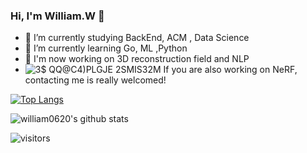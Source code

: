 ### Hi, I'm William.W 👋

- 🔭 I’m currently studying BackEnd, ACM , Data Science
- 🌱 I’m currently learning Go, ML ,Python
- 🐧 I'm now working on 3D reconstruction field and NLP
- ![3$ QQ@C4)PLGJE 2SMIS32M](https://user-images.githubusercontent.com/68418870/158643555-7aeed29d-abf8-4254-ba61-af22608210a5.png) If you are also working on NeRF, contacting me is really welcomed!

[![Top Langs](https://github-readme-stats.vercel.app/api/top-langs/?username=william0620&hide=javascript,html,css)](https://github.com/anuraghazra/github-readme-stats)

![william0620's github stats](https://github-readme-stats.vercel.app/api?username=william0620&show_icons=true&theme=tokyonight&count_private=true)
<!-- ![Top Langs](https://github-readme-stats.vercel.app/api/top-langs/?username=william0620&layout=compact) -->

![visitors](https://visitor-badge.laobi.icu/badge?page_id=william0620)


